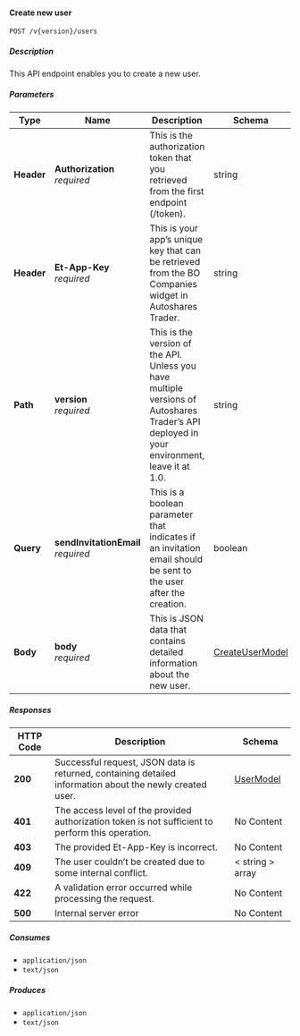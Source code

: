 
<a name="internalusers_createuser"></a>
#### Create new user
```
POST /v{version}/users
```


##### Description
This API endpoint enables you to create a new user.


##### Parameters

|Type|Name|Description|Schema|Default|
|---|---|---|---|---|
|**Header**|**Authorization**  <br>*required*|This is the authorization token that you retrieved from the first endpoint (/token).|string||
|**Header**|**Et-App-Key**  <br>*required*|This is your app’s unique key that can be retrieved from the BO Companies widget in Autoshares Trader.|string||
|**Path**|**version**  <br>*required*|This is the version of the API. Unless you have multiple versions of Autoshares Trader’s API deployed in your environment, leave it at 1.0.|string|`"1"`|
|**Query**|**sendInvitationEmail**  <br>*required*|This is a boolean parameter that indicates if an invitation email should be sent to the user after the creation.|boolean||
|**Body**|**body**  <br>*required*|This is JSON data that contains detailed information about the new user.|[CreateUserModel](#createusermodel)||


##### Responses

|HTTP Code|Description|Schema|
|---|---|---|
|**200**|Successful request, JSON data is returned, containing detailed information about the newly created user.|[UserModel](#usermodel)|
|**401**|The access level of the provided authorization token is not sufficient to perform this operation.|No Content|
|**403**|The provided Et-App-Key is incorrect.|No Content|
|**409**|The user couldn’t be created due to some internal conflict.|< string > array|
|**422**|A validation error occurred while processing the request.|No Content|
|**500**|Internal server error|No Content|


##### Consumes

* `application/json`
* `text/json`


##### Produces

* `application/json`
* `text/json`



